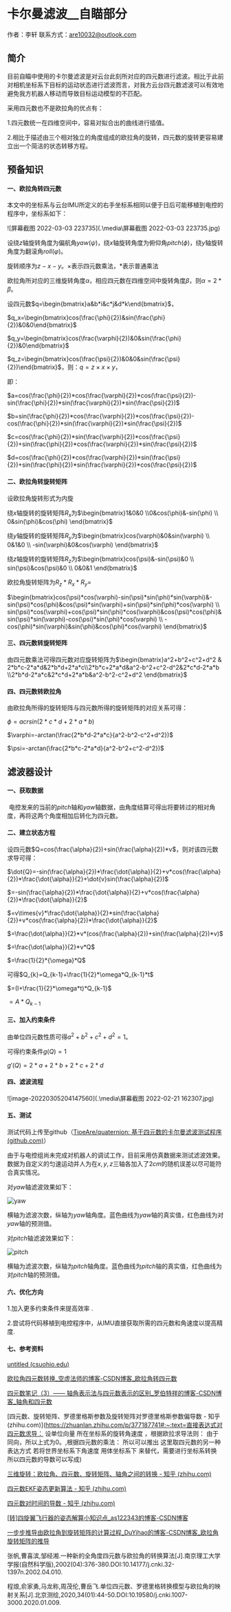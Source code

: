 # 卡尔曼滤波__自瞄部分

作者：李轩		联系方式：are10032@outlook.com

## 简介

​	目前自瞄中使用的卡尔曼滤波是对云台此刻所对应的四元数进行滤波。相比于此前对相机坐标系下目标的运动状态进行滤波而言，对我方云台四元数滤波可以有效地避免我方机器人移动而导致目标运动模型的不匹配。

采用四元数也不是欧拉角的优点有：

1.四元数统一在四维空间中，容易对拟合出的曲线进行插值。

2.相比于描述由三个相对独立的角度组成的欧拉角的旋转，四元数的旋转更容易建立出一个简洁的状态转移方程。

## 预备知识

#### 一、欧拉角转四元数

本文中的坐标系与云台IMU所定义的右手坐标系相同以便于日后可能移植到电控的程序中，坐标系如下：

![屏幕截图 2022-03-03 223735](.\media\屏幕截图 2022-03-03 223735.jpg)

设绕$z$轴旋转角度为偏航角$yaw(\psi)$，绕$x$轴旋转角度为俯仰角$pitch(\phi)$，绕$y$轴旋转角度为翻滚角$roll(\varphi)$。

旋转顺序为$z-x-y$。$\times$表示四元数乘法，$*$表示普通乘法

欧拉角所对应的三维旋转角度$\alpha$，相应四元数在四维空间中旋转角度$\beta$，则$\alpha=2*\beta$。

设四元数$q=\begin{bmatrix}a&b*i&c*j&d*k\end{bmatrix}$，

$q_x=\begin{bmatrix}cos(\frac{\phi}{2})&sin(\frac{\phi}{2})&0&0\end{bmatrix}$

$q_y=\begin{bmatrix}cos(\frac{\varphi}{2})&0&sin(\frac{\phi}{2})&0\end{bmatrix}$

$q_z=\begin{bmatrix}cos(\frac{\psi}{2})&0&0&sin(\frac{\psi}{2})\end{bmatrix}$，则：$q=z\times {x}\times{y}$，

即：

$a=cos(\frac{\phi}{2})*cos(\frac{\varphi}{2})*cos(\frac{\psi}{2})-sin(\frac{\phi}{2})*sin(\frac{\varphi}{2})*sin(\frac{\psi}{2})$

$b=sin(\frac{\phi}{2})*cos(\frac{\varphi}{2})*cos(\frac{\psi}{2})-cos(\frac{\phi}{2})*sin(\frac{\varphi}{2})*sin(\frac{\psi}{2})$

$c=cos(\frac{\phi}{2})*sin(\frac{\varphi}{2})*cos(\frac{\psi}{2})+sin(\frac{\phi}{2})*cos(\frac{\varphi}{2})*sin(\frac{\psi}{2})$

$d=cos(\frac{\phi}{2})*cos(\frac{\varphi}{2})*sin(\frac{\psi}{2})+sin(\frac{\phi}{2})*sin(\frac{\varphi}{2})*cos(\frac{\psi}{2})$

#### 二、欧拉角转旋转矩阵

设欧拉角旋转形式为内旋

绕$x$轴旋转的旋转矩阵$R_x$为$\begin{bmatrix}1&0&0 \\0&cos(\phi)&-sin(\phi) \\ 0&sin(\phi)&cos(\phi) \end{bmatrix}$

绕$y$轴旋转的旋转矩阵$R_y$为$\begin{bmatrix}cos(\varphi)&0&sin(\varphi) \\ 0&1&0 \\ -sin(\varphi)&0&cos(\varphi) \end{bmatrix}$

绕$z$轴旋转的旋转矩阵$R_z$为$\begin{bmatrix}cos(\psi)&-sin(\psi)&0 \\ sin(\psi)&cos(\psi)&0 \\ 0&0&1 \end{bmatrix}$

欧拉角旋转矩阵为$R_z*R_x*R_y=$

$\begin{bmatrix}cos(\psi)*cos(\varphi)-sin(\psi)*sin(\phi)*sin(\varphi)&-sin(\psi)*cos(\phi)&cos(\psi)*sin(\varphi)+sin(\psi)*sin(\phi)*cos(\varphi) \\ sin(\psi)*cos(\varphi)+cos(\psi)*sin(\phi)*cos(\varphi)&cos(\psi)*cos(\phi)&sin(\psi)*sin(\varphi)-cos(\psi)*sin(\phi)*cos(\varphi) \\ -cos(\phi)*sin(\varphi)&sin(\phi)&cos(\phi)*cos(\varphi) \end{bmatrix}$

#### 三、四元数转旋转矩阵

由四元数乘法可得四元数对应旋转矩阵为$\begin{bmatrix}a^2+b^2+c^2+d^2 & 2*b*c-2*a*d&2*b*d+2*a*c\\2*b*c+2*a*d&a^2-b^2+c^2-d^2&2*c*d-2*a*b \\2*b*d-2*a*c&2*c*d+2*a*b&a^2-b^2-c^2+d^2 \end{bmatrix}$

#### 四、四元数转欧拉角

由欧拉角所得的旋转矩阵与四元数所得的旋转矩阵的对应关系可得：

$\phi=acrsin(2*c*d+2*a*b)$

$\varphi=-arctan(\frac{2*b*d-2*a*c}{a^2-b^2-c^2+d^2})$

$\psi=-arctan(\frac{2*b*c-2*a*d}{a^2-b^2+c^2-d^2})$

## 滤波器设计

#### 一、获取数据

​	电控发来的当前的$pitch$轴和$yaw$轴数据，由角度结算可得出将要转过的相对角度，再将这两个角度相加后转化为四元数。

#### 二、建立状态方程

设四元数$Q=cos(\frac{\alpha}{2})+sin(\frac{\alpha}{2})*v$，则对该四元数求导可得：

$\dot{Q}=-sin(\frac{\alpha}{2})*\frac{\dot{\alpha}}{2}+v*cos(\frac{\alpha}{2})*\frac{\dot{\alpha}}{2}+\dot{v}sin(\frac{\alpha}{2})$

$=-sin(\frac{\alpha}{2})*\frac{\dot{\alpha}}{2}+v*cos(\frac{\alpha}{2})*\frac{\dot{\alpha}}{2}$

$=v\times{v}*\frac{\dot{\alpha}}{2}*sin(\frac{\alpha}{2})+v*cos(\frac{\alpha}{2})*\frac{\dot{\alpha}}{2}$

$=\frac{\dot{\alpha}}{2}*v*(cos(\frac{\alpha}{2})+sin(\frac{\alpha}{2})*v)$

$=\frac{\dot{\alpha}}{2}*v*Q$

$=\frac{1}{2}*{\omega}*Q$

可得$Q_{k}=Q_{k-1}+\frac{1}{2}*\omega*Q_{k-1}*t$

$=(I+\frac{1}{2}*\omega*t)*Q_{k-1}$

$=A*Q_{k-1}$

#### 三、加入约束条件

由单位四元数性质可得$a^2+b^2+c^2+d^2=1$。

可得约束条件$g(Q)=1$

$g'(Q)=2*a+2*b+2*c+2*d$

#### 四、滤波流程

![image-20220305204147560](.\media\屏幕截图 2022-02-21 162307.jpg)

#### 五、测试

测试代码上传至github（[TioeAre/quaternion: 基于四元数的卡尔曼滤波测试程序 (github.com)](https://github.com/TioeAre/quaternion)）

由于与电控组尚未完成对机器人的调试工作，目前采用仿真数据来测试滤波效果。数据为自定义的匀速运动并人为在$x,y,z$三轴各加入了$2cm$的随机误差以尽可能符合真实情况。

对$yaw$轴滤波效果如下：

![yaw](D:\C\quaternion\media\yaw.jpg)

横轴为滤波次数，纵轴为$yaw$轴角度。蓝色曲线为$yaw$轴的真实值，红色曲线为对$yaw$轴的预测值。



对$pitch$轴滤波效果如下：

![pitch](D:\C\quaternion\media\pitch.jpg)

横轴为滤波次数，纵轴为$pitch$轴角度。蓝色曲线为$pitch$轴的真实值，红色曲线为对$pitch$轴的预测值。

#### 六、优化方向

1.加入更多约束条件来提高效率 .

2.尝试将代码移植到电控程序中，从IMU直接获取所需的四元数和角速度以提高精度.

#### 七、参考资料

[untitled (csuohio.edu)](https://academic.csuohio.edu/simond/pubs/IETKalman.pdf)

[欧拉角四元数转换_空虚法师的博客-CSDN博客_欧拉角转四元数](https://blog.csdn.net/qq_15063463/article/details/82430103)

[四元数笔记（3）—— 轴角表示法与四元数表示的区别_罗伯特祥的博客-CSDN博客_轴角和四元数](https://blog.csdn.net/weixin_43455581/article/details/108413001)

[四元数、旋转矩阵、罗德里格斯参数及旋转矩阵对罗德里格斯参数偏导数 - 知乎 (zhihu.com)](https://zhuanlan.zhihu.com/p/377187741#:~:text=直接表达式对四元数求导： 设单位向量 所在坐标系的旋转角速度 ，根据欧拉求导法则： 由于 同向，所以上式为0。,根据四元数的乘法： 所以可以推出 这里取四元数的另一种表达方式 若将世界坐标系下角速度 用体坐标系下 来替代，需要进行坐标系转换 所以四元数的导数可以写成)

[三维旋转：欧拉角、四元数、旋转矩阵、轴角之间的转换 - 知乎 (zhihu.com)](https://zhuanlan.zhihu.com/p/45404840)

[四元数EKF姿态更新算法 - 知乎 (zhihu.com)](https://zhuanlan.zhihu.com/p/454155643)

[四元数对时间的导数 - 知乎 (zhihu.com)](https://zhuanlan.zhihu.com/p/395511536)

[[转\]四旋翼飞行器的姿态解算小知识点_as122343的博客-CSDN博客](https://blog.csdn.net/as122343/article/details/102256137)

[一步步推导由欧拉角到旋转矩阵的计算过程_DuYihao的博客-CSDN博客_欧拉角旋转矩阵的推导](https://blog.csdn.net/D_XingGuang/article/details/97148669)

张帆,曹喜滨,邹经湘.一种新的全角度四元数与欧拉角的转换算法[J].南京理工大学学报(自然科学版),2002(04):376-380.DOI:10.14177/j.cnki.32-1397n.2002.04.010.

程烺,俞家勇,马龙称,周茂伦,曹岳飞.单位四元数、罗德里格转换模型与欧拉角的映射关系[J].北京测绘,2020,34(01):44-50.DOI:10.19580/j.cnki.1007-3000.2020.01.009.
